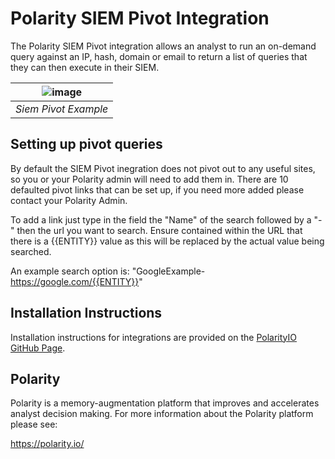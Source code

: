 # Polarity SIEM Pivot Integration

The Polarity SIEM Pivot integration allows an analyst to run an on-demand query against an IP, hash, domain or email to return a list of queries that they can then execute in their SIEM. 

| ![image](https://user-images.githubusercontent.com/22529325/83452017-f044b000-a425-11ea-9eb3-2c673067fcb4.png) |
|---|
|*Siem Pivot Example* |

## Setting up pivot queries
By default the SIEM Pivot inegration does not pivot out to any useful sites, so you or your Polarity admin will need to add them in. There are 10 defaulted pivot links that can be set up, if you need more added please contact your Polarity Admin. 

To add a link just type in the field the "Name" of the search followed by a "-" then the url you want to search. Ensure contained within the URL that there is a {{ENTITY}} value as this will be replaced by the actual value being searched. 

An example search option is: "GoogleExample-https://google.com/{{ENTITY}}"



## Installation Instructions

Installation instructions for integrations are provided on the [PolarityIO GitHub Page](https://polarityio.github.io/).

## Polarity

Polarity is a memory-augmentation platform that improves and accelerates analyst decision making.  For more information about the Polarity platform please see:

https://polarity.io/